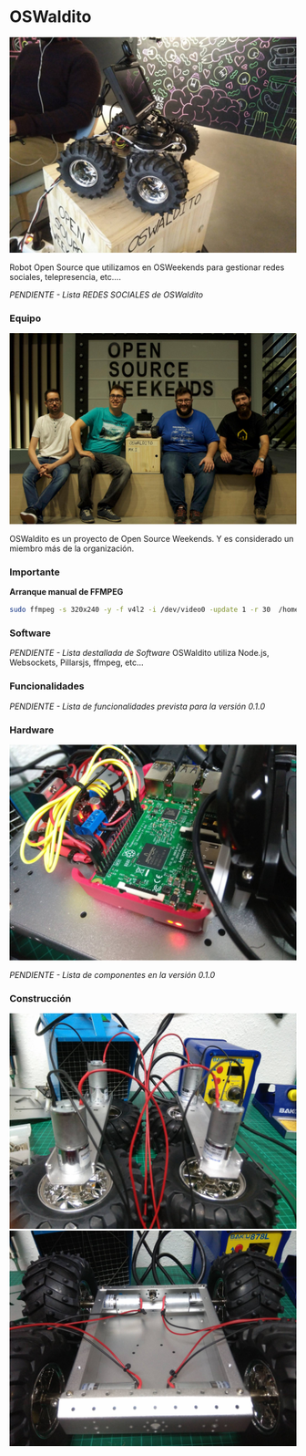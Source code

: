 # OSWaldito
![oswaldito-front](images/oswaldito-front.jpg)

Robot Open Source que utilizamos en OSWeekends para gestionar redes sociales, telepresencia, etc....

*PENDIENTE - Lista REDES SOCIALES de OSWaldito*

### Equipo
![oswaldito-team](images/osweekends-team.jpg)

OSWaldito es un proyecto de Open Source Weekends. Y es considerado un miembro más de la organización.

### Importante

**Arranque manual de FFMPEG**

```bash
sudo ffmpeg -s 320x240 -y -f v4l2 -i /dev/video0 -update 1 -r 30  /home/pi/Desktop/oswaldito/public/cam.jpg
```


### Software

*PENDIENTE - Lista destallada de Software*
OSWaldito utiliza Node.js, Websockets, Pillarsjs, ffmpeg, etc...


### Funcionalidades

*PENDIENTE - Lista de funcionalidades prevista para la versión 0.1.0*

### Hardware
![hardware](images/hardware.jpg)

*PENDIENTE - Lista de componentes en la versión 0.1.0*

### Construcción

![chasis-1](images/chasis-1.jpg)
![chasis-2](images/chasis-2.jpg)